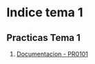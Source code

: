 # Indice tema 1
## Practicas Tema 1
1. [Documentacion - PR0101](/UT01_introduccion/practicas/PR0101%20Introduccion%20a%20Vagrant/PR0101_DCF_README.md)